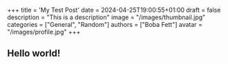 +++
title = 'My Test Post'
date = 2024-04-25T19:00:55+01:00
draft = false
description = "This is a description"
image = "/images/thumbnail.jpg"
categories = ["General", "Random"]
authors = ["Boba Fett"]
avatar = "/images/profile.jpg"
+++

## Hello world!
